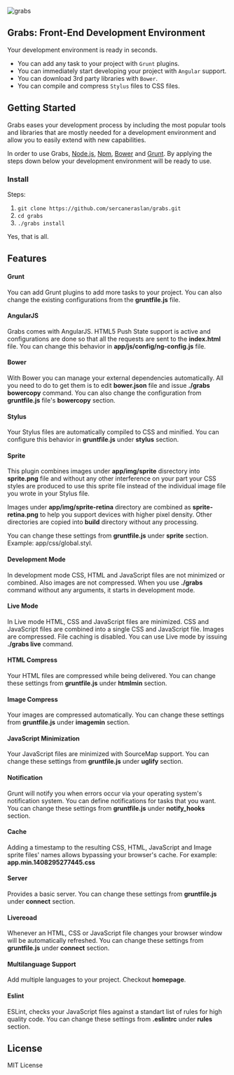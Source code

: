 ![grabs](app/img/grabs/grabs.png)

## Grabs: Front-End Development Environment

Your development environment is ready in seconds.

- You can add any task to your project with `Grunt` plugins.
- You can immediately start developing your project with `Angular` support.
- You can download 3rd party libraries with `Bower`.
- You can compile and compress `Stylus` files to CSS files.

## Getting Started

Grabs eases your development process by including the most popular tools and libraries that are mostly needed for a development environment and allow you to easily extend with new capabilities.

In order to use Grabs, [Node.js](http://nodejs.org), [Npm](https://www.npmjs.org/), [Bower](https://bower.io/) and [Grunt](http://gruntjs.com). By applying the steps down below your development environment will be ready to use.

### Install

Steps:

1. `git clone https://github.com/sercaneraslan/grabs.git`
1. `cd grabs`
1. `./grabs install`

Yes, that is all.

## Features

#### Grunt
You can add Grunt plugins to add more tasks to your project. You can also change the existing configurations from the **gruntfile.js** file.

#### AngularJS
Grabs comes with AngularJS. HTML5 Push State support is active and configurations are done so that all the requests are sent to the **index.html** file. You can change this behavior in **app/js/config/ng-config.js** file.

#### Bower
With Bower you can manage your external dependencies automatically. All you need to do to get them is to edit **bower.json** file and issue **./grabs bowercopy** command. You can also change the configuration from **gruntfile.js** file's **bowercopy** section.

#### Stylus
Your Stylus files are automatically compiled to CSS and minified. You can configure this behavior in **gruntfile.js** under **stylus** section.

#### Sprite
This plugin combines images under **app/img/sprite** disrectory into **sprite.png** file and without any other interference on your part your CSS styles are produced to use this sprite file instead of the individual image file you wrote in your Stylus file. 

Images under **app/img/sprite-retina** directory are combined as **sprite-retina.png** to help you support devices with higher pixel density. Other directories are copied into **build** directory without any processing. 

You can change these settings from **gruntfile.js** under **sprite** section. Example: app/css/global.styl.

#### Development Mode
In development mode CSS, HTML and JavaScript files are not minimized or combined. Also images are not compressed. When you use **./grabs** command without any arguments, it starts in development mode.

#### Live Mode
In Live mode HTML, CSS and JavaScript files are minimized. CSS and JavaScript files are combined into a single CSS and JavaScript file. Images are compressed. File caching is disabled. You can use Live mode by issuing **./grabs live** command.

#### HTML Compress
Your HTML files are compressed while being delivered. You can change these settings from **gruntfile.js** under **htmlmin** section.

#### Image Compress
Your images are compressed automatically. You can change these settings from **gruntfile.js** under **imagemin** section.

#### JavaScript Minimization
Your JavaScript files are minimized with SourceMap support. You can change these settings from **gruntfile.js** under **uglify** section.

#### Notification
Grunt will notify you when errors occur via your operating system's notification system. You can define notifications for tasks that you want. You can change these settings from **gruntfile.js** under **notify_hooks** section.

#### Cache
Adding a timestamp to the resulting CSS, HTML, JavaScript and Image sprite files' names allows bypassing your browser's cache. For example: **app.min.1408295277445.css**

#### Server
Provides a basic server. You can change these settings from **gruntfile.js** under **connect** section.

#### Livereoad
Whenever an HTML, CSS or JavaScript file changes your browser window will be automatically refreshed. You can change these settings from **gruntfile.js** under **connect** section.

#### Multilanguage Support
Add multiple languages to your project. Checkout **homepage**.

#### Eslint
ESLint, checks your JavaScript files against a standart list of rules for high quality code. You can change these settings from **.eslintrc** under **rules** section.

## License

MIT License
